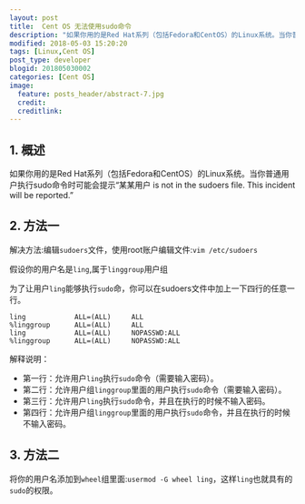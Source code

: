 ```yaml
---
layout: post
title:  Cent OS 无法使用sudo命令
description: "如果你用的是Red Hat系列（包括Fedora和CentOS）的Linux系统。当你普通用户执行sudo命令时可能会提示“某某用户 is not in the sudoers file. This incident will be reported.”"
modified: 2018-05-03 15:20:20
tags: [Linux,Cent OS]
post_type: developer
blogid: 201805030002
categories: [Cent OS]
image:
  feature: posts_header/abstract-7.jpg
  credit:
  creditlink:
---
```


## 1. 概述

如果你用的是Red Hat系列（包括Fedora和CentOS）的Linux系统。当你普通用户执行sudo命令时可能会提示“某某用户 is not in the sudoers file.  This incident will be reported.”

## 2. 方法一

解决方法:编辑`sudoers`文件，使用root账户编辑文件:`vim /etc/sudoers`

假设你的用户名是`ling`,属于`linggroup`用户组

为了让用户`ling`能够执行`sudo`命，你可以在sudoers文件中加上一下四行的任意一行。

```shell
ling            ALL=(ALL)     ALL
%linggroup      ALL=(ALL)     ALL
ling            ALL=(ALL)     NOPASSWD:ALL
%linggroup      ALL=(ALL)     NOPASSWD:ALL
```

解释说明：

- 第一行：允许用户`ling`执行`sudo`命令（需要输入密码）。
- 第二行：允许用户组`linggroup`里面的用户执行`sudo`命令（需要输入密码）。
- 第三行：允许用户`ling`执行`sudo`命令，并且在执行的时候不输入密码。
- 第四行：允许用户组`linggroup`里面的用户执行`sudo`命令，并且在执行的时候不输入密码。

## 3. 方法二

将你的用户名添加到`wheel`组里面:`usermod -G wheel ling`，这样`ling`也就具有的`sudo`的权限。
